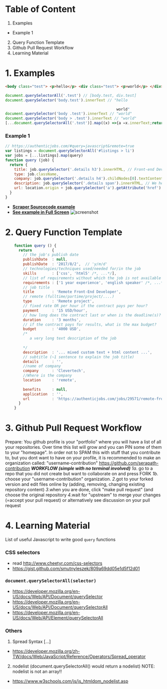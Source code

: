 # Table of Content
1. Examples
  * Example 1
2. Query Function Template
3. Github Pull Request Workflow
4. Learning Material

# 1. Examples
```html
<body class="test"> <p>hello</p> <div class="test"> <p>world</p> </div> </body>
```
```js
document.querySelectorAll('.test') // [body.test, div.test]
document.querySelector('body.test').innerText // "hello

                                                  world"
document.querySelector('body .test').innerText // "world"
document.querySelector('body > .test').innerText // "world"
[...document.querySelectorAll('.test')].map((x) =>{a =x.innerText;return a}) // ["hello↵↵world", "world"]
```

### Example 1
```js
// https://authenticjobs.com/#query=javascript&remote=true
var listings = document.querySelectorAll('#listings > li')
var jobs = [...listings].map(query)
function query (job) {
  return {
    title: job.querySelector('.details h3').innerHTML, // Front-end Developer
    type: job.className,
    company: job.querySelector('.details h4').childNodes[0].textContent.trim(), // GatherContent
    description: job.querySelector('.details span').innerHTML, // We help teams ...
    url: location.origin + job.querySelector('a').getAttribute('href')
  }
}
```

* **[Scraper Sourcecode example](https://github.com/workingamigos/crawler/blob/master/source/pages/authenticjobs%40com%40%40!_!onlyremote%3D1.js#L53)**
* **[See example in Full Screen](http://i.imgur.com/HLMuuCY.png)**
![screenshot](http://i.imgur.com/HLMuuCY.png)

# 2. Query Function Template
```js
    function query () {
      return         {
        // the job's publish date
        publishDate  : null,
        publishDate  : '2017/8/2',  // 'y/m/d' 
        // technologies/techniques used/needed for/in the job
        skills       : ['css', 'html5' /*, ...*/],
        // list of requirements without which the job is not available
        requirements : ['1 year experience', 'english speaker' /*, ...*/],
        // job title
        title        : 'Remote Front-End Developer',
        // remote (fulltime/partime/project/....)
        type         : 'Remote project',
        // fixed rate OR per hour if the contract pays per hour?
        payment      : '15 USD/hour',
        // how long does the contract last or when is the deadline(s)?
        duration     : '3 months',
        // if the contract pays for results, what is the max budget?
        budget       : '4000 USD',
        /*
           a very long text description of the job
           
        */
        description  : '... mixed custom text + html content ...',
        // subtitle (~1 sentence to explain the job title)
        details      : '',
        //name of company
        company      : 'Clevertech',
        //Where is the company
        location     : 'remote',
        
        benefits     : null,
        application  : '',
        url          : 'https://authenticjobs.com/jobs/29571/remote-front-end-developer'
      }
    }
```

# 3. Github Pull Request Workflow
Prepare:
You github profile is your "portfolio" where you will have a list of all your repositories. Over time this list will grow and you can PIN some of them to your "homepage". In order not to SPAM this with stuff that you contribute to, but you dont want to have on your profile, it is recommended to make an organization called: "username-contribution"
https://github.com/serapath-contribution
***WORKFLOW (simple with no terminal involved)***
*1a*. go to a repo that you did not create but want to collaborate on and press FORK
*1b*. choose your "username-contribution" organization.
*2*.got to your forked version and edit files online by (adding, removing, changing existing repository content)
*3*.when you are done, click "make pull request" (and choose the original repository
*4*.wait for "upstream" to merge your changes (=accept your pull request) or alternatively see discussion on your pull request 

# 4. Learning Material
List of useful Javascript to write good `query` functions

### CSS selectors
* read http://www.cheetyr.com/css-selectors
* https://gist.github.com/smutnyleszek/809a69dd05e1d5f12d01

### `document.querySelectorAll(selector)`
* https://developer.mozilla.org/en-US/docs/Web/API/Document/querySelector
* https://developer.mozilla.org/en-US/docs/Web/API/Document/querySelectorAll
* https://developer.mozilla.org/en-US/docs/Web/API/Element/querySelectorAll

### Others
1. Spread Syntax [...]
* https://developer.mozilla.org/zh-TW/docs/Web/JavaScript/Reference/Operators/Spread_operator
2. nodelist (document.querySelectorAll() would return a nodelist)  NOTE: nodelist is not an array!!
* https://www.w3schools.com/js/js_htmldom_nodelist.asp

